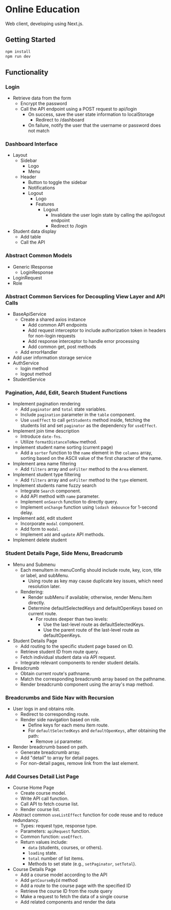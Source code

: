 # Online Education

Web client, developing using Next.js.

## Getting Started

```bash
npm install
npm run dev
```

## Functionality

### Login

- Retrieve data from the form
  - Encrypt the password
  - Call the API endpoint using a POST request to api/login
    - On success, save the user state information to localStorage
      - Redirect to /dashboard
    - On failure, notify the user that the username or password does not match

### Dashboard Interface

- Layout
  - Sidebar
    - Logo
    - Menu
  - Header
    - Button to toggle the sidebar
    - Notifications
    - Logout
      - Logo
      - Features
        - Logout
          - Invalidate the user login state by calling the api/logout endpoint
          - Redirect to /login
- Student data display
  - Add table
  - Call the API

### Abstract Common Models

- Generic IResponse
  - LoginResponse
- LoginRequest
- Role

### Abstract Common Services for Decoupling View Layer and API Calls

- BaseApiService
  - Create a shared axios instance
    - Add common API endpoints
    - Add request interceptor to include authorization token in headers for non-login requests
    - Add response interceptor to handle error processing
    - Add common get, post methods
  - Add errorHandler
- Add user information storage service
- AuthService
  - login method
  - logout method
- StudentService

### Pagination, Add, Edit, Search Student Functions

- Implement pagination rendering
  - Add `paginator` and `total` state variables.
  - Include `pagination` parameter in the `table` component.
  - Use `useEffect` to call `getStudents` method inside, fetching the students list and set `paginator` as the dependency for `useEffect`.
- Implement join time description
  - Introduce `date-fns`.
  - Utilize `formatDistanceToNow` method.
- Implement student name sorting (current page)
  - Add a `sorter` function to the `name` element in the `columns` array, sorting based on the ASCII value of the first character of the name.
- Implement area name filtering
  - Add `filters` array and `onFilter` method to the `Area` element.
- Implement student type filtering
  - Add `filters` array and `onFilter` method to the `type` element.
- Implement students name fuzzy search
  - Integrate `Search` component.
  - Add API method with `name` parameter.
  - Implement `onSearch` function to directly query.
  - Implement `onChange` function using `lodash debounce` for 1-second delay.
- Implement add, edit student
  - Incorporate `modal` component.
  - Add form to `modal`.
  - Implement `add` and `update` API methods.
- Implement delete student

### Student Details Page, Side Menu, Breadcrumb

- Menu and Submenu
  - Each menuItem in menuConfig should include route, key, icon, title or label, and subMenu.
    - Using route as key may cause duplicate key issues, which need resolution later.
  - Rendering:
    - Render subMenu if available; otherwise, render Menu.Item directly.
    - Determine defaultSelectedKeys and defaultOpenKeys based on current route.
      - For routes deeper than two levels:
        - Use the last-level route as defaultSelectedKeys.
        - Use the parent route of the last-level route as defaultOpenKeys.
- Student Details Page
  - Add routing to the specific student page based on ID.
  - Retrieve student ID from route query.
  - Fetch individual student data via API request.
  - Integrate relevant components to render student details.
- Breadcrumb
  - Obtain current route's pathname.
  - Match the corresponding breadcrumb array based on the pathname.
  - Render breadcrumb component using the array's map method.

### Breadcrumbs and Side Nav with Recursion

- User logs in and obtains role.
  - Redirect to corresponding route.
  - Render side navigation based on role.
    - Define keys for each menu item route.
    - For `defaultSelectedKeys` and `defaultOpenKeys`, after obtaining the path:
      - Remove `id` parameter.
- Render breadcrumb based on path.
  - Generate breadcrumb array.
  - Add "detail" to array for detail pages.
  - For non-detail pages, remove link from the last element.

### Add Courses Detail List Page

- Course Home Page
  - Create course model.
  - Write API call function.
  - Call API to fetch course list.
  - Render course list.
- Abstract common `useListEffect` function for code reuse and to reduce redundancy.
  - Types: request type, response type.
  - Parameters: `apiRequest` function.
  - Common function: `useEffect`.
  - Return values include:
    - `data` (students, courses, or others).
    - `loading` state.
    - `total` number of list items.
    - Methods to set state (e.g., `setPaginator`, `setTotal`).
- Course Details Page
  - Add a course model according to the API
  - Add `getCourseById` method
  - Add a route to the course page with the specified ID
  - Retrieve the course ID from the route query
  - Make a request to fetch the data of a single course
  - Add related components and render the data
